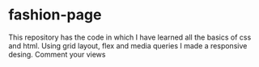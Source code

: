 # fashion-page
This repository has the code in which I have learned all the basics of css and html. Using grid layout, flex and media queries I made a responsive desing. Comment your views
